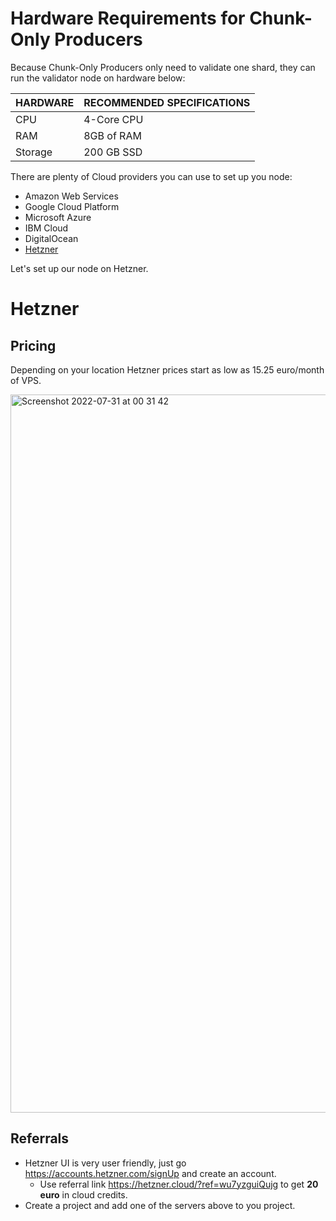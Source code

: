 # Hardware Requirements for Chunk-Only Producers

Because Chunk-Only Producers only need to validate one shard, they can run the validator node on hardware below: 


| HARDWARE | 	RECOMMENDED SPECIFICATIONS |
| ------------- | ------------- |
| CPU       | 4-Core CPU  |
| RAM       | 8GB of RAM  |
| Storage   | 200 GB SSD  |


There are plenty of Cloud providers you can use to set up you node:

 - Amazon Web Services
 - Google Cloud Platform
 - Microsoft Azure
 - IBM Cloud
 - DigitalOcean
 - [Hetzner](https://www.hetzner.com/)
 
 Let's set up our node on Hetzner.
 
 
 # Hetzner
 
## Pricing

Depending on your location Hetzner prices start as low as 15.25 euro/month of VPS.

<img width="1149" alt="Screenshot 2022-07-31 at 00 31 42" src="https://user-images.githubusercontent.com/29555611/182003515-1f7d06b1-ec8d-444e-8bdb-936e4549b9e3.png">

## Referrals

 - Hetzner UI is very user friendly, just go https://accounts.hetzner.com/signUp and create an account.
    - Use referral link https://hetzner.cloud/?ref=wu7yzguiQujg to get **20 euro** in cloud credits.
 - Create a project and add one of the servers above to you project.
